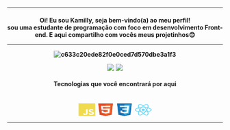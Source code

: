 <hr>
<h4 align="center">
Oi! Eu sou Kamilly, seja bem-vindo(a) ao meu perfil! <br>
sou uma estudante de programação com foco em desenvolvimento Front-end. E aqui compartilho com vocês meus projetinhos😊
<hr>
  
![c633c20ede82f0e0ced7d570dbe3a1f3](https://i.pinimg.com/originals/21/11/61/21116158daaeb1459b4ec0758505e1ad.gif)

<div>
<img  height="180em"src="https://github-readme-stats.vercel.app/api?username=kamillyvitoria&show_icons=true&theme=dracula">
<img  height="100em" src="https://github-readme-stats.vercel.app/api/top-langs/?username=kamillyvitoria&hide_progress=true&theme=dracula">
</div>

  <h4 align="center">
Tecnologias que você encontrará por aqui
<div align="center"><br>
 <h6>
<div style="display: inline_block">
  <img align="center"  height="30" width="40" src="https://raw.githubusercontent.com/devicons/devicon/master/icons/javascript/javascript-plain.svg">
   <img align="center"  height="30" width="40" src="https://raw.githubusercontent.com/devicons/devicon/master/icons/html5/html5-original.svg">
  <img align="center"  height="30" width="40" src="https://raw.githubusercontent.com/devicons/devicon/master/icons/css3/css3-original.svg">
  <img align="center"  height="30" width="40" src="https://raw.githubusercontent.com/devicons/devicon/master/icons/react/react-original.svg">
 </div>

 <hr>









